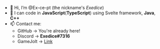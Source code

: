 - 👋 Hi, I’m @Ex-ce-pt (the nickname's *Exedice*)
- 👀 I can code in **JavaScript**(**TypeScript**) using Svelte framework, **Java**, **C++**
- 📫 Contact me:
  - GitHub → You're already here!
  - Discord → **Exedice#7316**
  - GameJolt → [Link](https://gamejolt.com/@Exedice)
